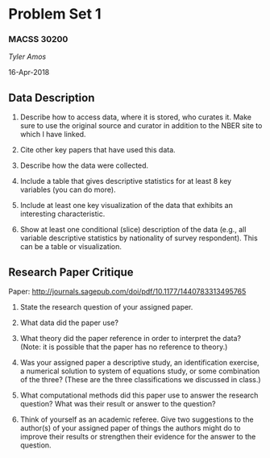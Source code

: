 # Problem Set 1

### MACSS 30200

_Tyler Amos_

16-Apr-2018

## Data Description

1. Describe how to access data, where it is stored, who curates it. Make sure to use the original source and curator in addition to the NBER site to which I have linked.


2. Cite other key papers that have used this data.


3. Describe how the data were collected.


4. Include a table that gives descriptive statistics for at least 8 key variables (you can do more).


5. Include at least one key visualization of the data that exhibits an interesting characteristic.


6. Show at least one conditional (slice) description of the data (e.g., all variable descriptive statistics by nationality of survey respondent). This can be a table or visualization.


## Research Paper Critique

Paper: http://journals.sagepub.com/doi/pdf/10.1177/1440783313495765

1. State the research question of your assigned paper.

2. What data did the paper use?

3. What theory did the paper reference in order to interpret the data? (Note: it is possible that the paper has no reference to theory.)

4. Was your assigned paper a descriptive study, an identification exercise, a numerical solution to system of equations study, or some combination of the three? (These are the three classifications we discussed in class.)

5. What computational methods did this paper use to answer the research question? What was their result or answer to the question?

6. Think of yourself as an academic referee. Give two suggestions to the author(s) of your assigned paper of things the authors might do to improve their results or strengthen their evidence for the answer to the question.
